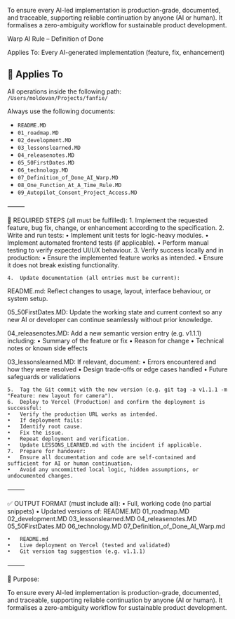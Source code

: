 To ensure every AI-led implementation is production-grade, documented, and traceable, supporting reliable continuation by anyone (AI or human). It formalises a zero-ambiguity workflow for sustainable product development.

Warp AI Rule – Definition of Done 

Applies To: Every AI-generated implementation (feature, fix, enhancement)

## 📌 Applies To
All operations inside the following path:  
`/Users/moldovan/Projects/fanfie/`

Always use the following documents:
- `README.MD`
- `01_roadmap.MD`
- `02_development.MD`
- `03_lessonslearned.MD`
- `04_releasenotes.MD`
- `05_50FirstDates.MD`
- `06_technology.MD`
- `07_Definition_of_Done_AI_Warp.MD`
- `08_One_Function_At_A_Time_Rule.MD`
- `09_Autopilot_Consent_Project_Access.MD`


⸻

🧾 REQUIRED STEPS (all must be fulfilled):
	1.	Implement the requested feature, bug fix, change, or enhancement according to the specification.
	2.	Write and run tests:
	•	Implement unit tests for logic-heavy modules.
	•	Implement automated frontend tests (if applicable).
	•	Perform manual testing to verify expected UI/UX behaviour.
	3.	Verify success locally and in production:
	•	Ensure the implemented feature works as intended.
	•	Ensure it does not break existing functionality.

	4.	Update documentation (all entries must be current):

README.md:
Reflect changes to usage, layout, interface behaviour, or system setup.

05_50FirstDates.MD:
Update the working state and current context so any new AI or developer can continue seamlessly without prior knowledge.

04_releasenotes.MD:
Add a new semantic version entry (e.g. v1.1.1) including:
	•	Summary of the feature or fix
	•	Reason for change
	•	Technical notes or known side effects

03_lessonslearned.MD:
If relevant, document:
	•	Errors encountered and how they were resolved
	•	Design trade-offs or edge cases handled
	•	Future safeguards or validations

	5.	Tag the Git commit with the new version (e.g. git tag -a v1.1.1 -m "Feature: new layout for camera").
	6.	Deploy to Vercel (Production) and confirm the deployment is successful:
	•	Verify the production URL works as intended.
	•	If deployment fails:
	•	Identify root cause.
	•	Fix the issue.
	•	Repeat deployment and verification.
	•	Update LESSONS_LEARNED.md with the incident if applicable.
	7.	Prepare for handover:
	•	Ensure all documentation and code are self-contained and sufficient for AI or human continuation.
	•	Avoid any uncommitted local logic, hidden assumptions, or undocumented changes.

⸻

✅ OUTPUT FORMAT (must include all):
	•	Full, working code (no partial snippets)
	•	Updated versions of:
README.MD
01_roadmap.MD
02_development.MD
03_lessonslearned.MD
04_releasenotes.MD
05_50FirstDates.MD
06_technology.MD
07_Definition_of_Done_AI_Warp.md

	•	README.md
	•	Live deployment on Vercel (tested and validated)
	•	Git version tag suggestion (e.g. v1.1.1)

⸻

🧠 Purpose:

To ensure every AI-led implementation is production-grade, documented, and traceable, supporting reliable continuation by anyone (AI or human). It formalises a zero-ambiguity workflow for sustainable product development.